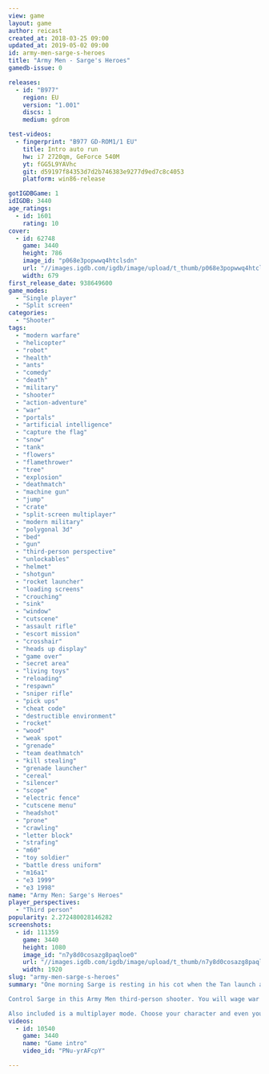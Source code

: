 ```yaml
---
view: game
layout: game
author: reicast
created_at: 2018-03-25 09:00
updated_at: 2019-05-02 09:00
id: army-men-sarge-s-heroes
title: "Army Men - Sarge's Heroes"
gamedb-issue: 0

releases:
  - id: "B977"
    region: EU
    version: "1.001"
    discs: 1
    medium: gdrom

test-videos:
  - fingerprint: "B977 GD-ROM1/1 EU"
    title: Intro auto run
    hw: i7 2720qm, GeForce 540M
    yt: fGG5L9YAVhc
    git: d59197f84353d7d2b746383e9277d9ed7c8c4053
    platform: win86-release

gotIGDBGame: 1
idIGDB: 3440
age_ratings:
  - id: 1601
    rating: 10
cover:
  - id: 62748
    game: 3440
    height: 786
    image_id: "p068e3popwwq4htclsdn"
    url: "//images.igdb.com/igdb/image/upload/t_thumb/p068e3popwwq4htclsdn.jpg"
    width: 679
first_release_date: 938649600
game_modes:
  - "Single player"
  - "Split screen"
categories:
  - "Shooter"
tags:
  - "modern warfare"
  - "helicopter"
  - "robot"
  - "health"
  - "ants"
  - "comedy"
  - "death"
  - "military"
  - "shooter"
  - "action-adventure"
  - "war"
  - "portals"
  - "artificial intelligence"
  - "capture the flag"
  - "snow"
  - "tank"
  - "flowers"
  - "flamethrower"
  - "tree"
  - "explosion"
  - "deathmatch"
  - "machine gun"
  - "jump"
  - "crate"
  - "split-screen multiplayer"
  - "modern military"
  - "polygonal 3d"
  - "bed"
  - "gun"
  - "third-person perspective"
  - "unlockables"
  - "helmet"
  - "shotgun"
  - "rocket launcher"
  - "loading screens"
  - "crouching"
  - "sink"
  - "window"
  - "cutscene"
  - "assault rifle"
  - "escort mission"
  - "crosshair"
  - "heads up display"
  - "game over"
  - "secret area"
  - "living toys"
  - "reloading"
  - "respawn"
  - "sniper rifle"
  - "pick ups"
  - "cheat code"
  - "destructible environment"
  - "rocket"
  - "wood"
  - "weak spot"
  - "grenade"
  - "team deathmatch"
  - "kill stealing"
  - "grenade launcher"
  - "cereal"
  - "silencer"
  - "scope"
  - "electric fence"
  - "cutscene menu"
  - "headshot"
  - "prone"
  - "crawling"
  - "letter block"
  - "strafing"
  - "m60"
  - "toy soldier"
  - "battle dress uniform"
  - "m16a1"
  - "e3 1999"
  - "e3 1998"
name: "Army Men: Sarge's Heroes"
player_perspectives:
  - "Third person"
popularity: 2.272480028146282
screenshots:
  - id: 111359
    game: 3440
    height: 1080
    image_id: "n7y8d0cosazg8paqloe0"
    url: "//images.igdb.com/igdb/image/upload/t_thumb/n7y8d0cosazg8paqloe0.jpg"
    width: 1920
slug: "army-men-sarge-s-heroes"
summary: "One morning Sarge is resting in his cot when the Tan launch a surprise attack on the Green base. Sarge and the Colonel are forced to retreat just as the base is overrun. But in the chaos, Sarge's entire team of elite soldiers, Bravo Company, has been captured by the Tan. Worse yet, the Tan have made an amazing discovery: blue portals that lead to the real world! They use these portals to take amazing weapons of war from the real world into the plastic world including magnifying glasses, deadly robot action figures, and fire crackers. It's up to you, as Sarge, to rescue your team and put an end to the blue portals and Tan's evil schemes.

Control Sarge in this Army Men third-person shooter. You will wage war across Tan-infested territories, both in the real and plastic world. Make Sarge proud as you battle the Tan army across 14 levels, utilizing 13 unique weapons like sky rockets and spray cans. Fight against not only infantrymen, tanks, and helicopters, but also killer toy robots and insects. This third game in the Army Men series adds several new features, including 3DO's unique Plastosheen lighting effects, which give the army men a real-life plastic shine.

Also included is a multiplayer mode. Choose your character and even your color and duke it out with your friends. You can choose from many different weapons and battle each other in areas from the game or exclusive multiplayer levels. Even incorporated is the portal system, by which you can enter blue portals and come out anywhere in the level."
videos:
  - id: 10540
    game: 3440
    name: "Game intro"
    video_id: "PNu-yrAFcpY"

---
```

